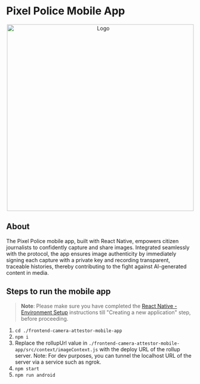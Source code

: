 # Pixel Police Mobile App

<div align="center">
    <img src="https://github.com/nlok5923/attestation-rollup/assets/76112446/74a3271c-9622-4be4-90a7-295fdea970a2" alt="Logo" height="500">
</div>

## About
The Pixel Police mobile app, built with React Native, empowers citizen journalists to confidently capture and share images. Integrated seamlessly with the protocol, the app ensures image authenticity by immediately signing each capture with a private key and recording transparent, traceable histories, thereby contributing to the fight against AI-generated content in media.

## Steps to run the mobile app
>**Note**: Please make sure you have completed the [React Native - Environment Setup](https://reactnative.dev/docs/environment-setup) instructions till "Creating a new application" step, before proceeding.
1. ``` cd ./frontend-camera-attestor-mobile-app ```
2. ``` npm i ```
3. Replace the rollupUrl value in `./frontend-camera-attestor-mobile-app/src/context/imageContext.js` with the deploy URL of the rollup server. Note: For dev purposes, you can tunnel the localhost URL of the server via a service such as ngrok.
4. ``` npm start ```
5. ``` npm run android ```
